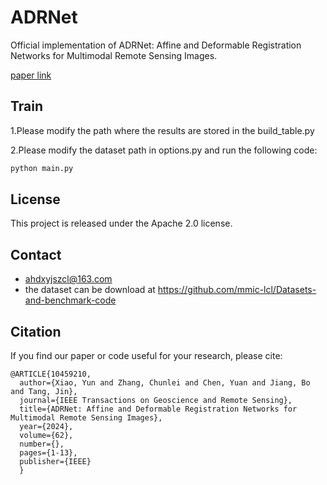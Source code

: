 # ADRNet
Official implementation of ADRNet: Affine and Deformable Registration Networks for Multimodal Remote Sensing Images.

[paper link](https://ieeexplore.ieee.org/document/10459210)

## Train

1.Please modify the path where the results are stored in the build_table.py

2.Please modify the dataset path in options.py and run the following code:
```bash
python main.py
```

## License

This project is released under the Apache 2.0 license.

## Contact
- ahdxyjszcl@163.com 
- the dataset can be download at <https://github.com/mmic-lcl/Datasets-and-benchmark-code>

## Citation
If you find our paper or code useful for your research, please cite:
```
@ARTICLE{10459210,
  author={Xiao, Yun and Zhang, Chunlei and Chen, Yuan and Jiang, Bo and Tang, Jin},
  journal={IEEE Transactions on Geoscience and Remote Sensing}, 
  title={ADRNet: Affine and Deformable Registration Networks for Multimodal Remote Sensing Images}, 
  year={2024},
  volume={62},
  number={},
  pages={1-13},
  publisher={IEEE}
  }
```


